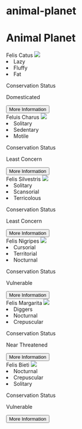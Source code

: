 # animal-planet
<html>
 <body>
  <h1>Animal Planet</h1>
   <section>
   Felis Catus
     <img src="https://www.the-cat-guide.com/wp-content/uploads/2017/03/Domestic-Cat-House-Cat-770x513.jpg"    
     <ul>
       <li>
      Lazy   
       </li>
       <li>
         Fluffy
       </li>
       <li>
         Fat
       </li>
     </ul>
   <div> 
     <p>Conservation Status</p>
     <p>Domesticated</p>
   </div>
   <a href="https://en.wikipedia.org/wiki/Cat"><button> More Information</button></a>
   </section>
  <section>
  Feluis Charus
    <img
  src="http://www.wotcat.com/image/wildcat/jungle-cat.jpg"    
  <ul>
    <li>
      Solitary
    </li>   
    <li>
      Sedentary
    </li>
    <li>
      Motile
    </li>
    </ul>
    <div>
     <p>Conservation Status</p>
     <p>Least Concern</p>
   </div>
     <a href="https://en.wikipedia.org/wiki/Jungle_cat"><button> More Information</button></a>
  </section>
<section>
  Felis Silvestris
     <img src="https://c1.staticflickr.com/5/4670/39657229841_1b4aef3616_b.jpg"
     <ul>
       <li>
       Solitary
       </li>
       <li>
       Scansorial
       </li>
       <li>
         Terricolous
       </li>
     </ul>
   <div> 
     <p>Conservation Status</p>
     <p>Least Concern</p>
   </div>
   <a href="https://en.wikipedia.org/wiki/Wildcat"><button> More Information</button>
</a>
   </section>
<section>
Felis Nigripes 
     <img src="https://53744bf91d44b81762e0-fbbc959d4e21c00b07dbe9c75f9c0b63.ssl.cf3.rackcdn.com/media/20/20E9BA25-330C-4B27-99BA-128A5FE84811/Presentation.Large/Black-footed-cat.jpg"
     <ul>
       <li>
       Cursorial
       </li>
       <li>
      Territorial
       </li>
       <li>
       Nocturnal
       </li>
     </ul>
   <div> 
     <p>Conservation Status</p>
     <p>Vulnerable</p>
   </div>
   <a href="https://en.wikipedia.org/wiki/Black-footed_cat"><button> More Information</button></a>
   </section>
<section>
Felis Margarita
     <img
  src="https://i.ytimg.com/vi/f_e2DRdNPow/hqdefault.jpg"
     <ul>
       <li>
       Diggers
       </li>
       <li>
      Nocturnal
       </li>
       <li>
       Crepuscular
       </li>
     </ul>
   <div> 
     <p>Conservation Status</p>
     <p>Near Threatened</p>
   </div>
   <a href="https://en.wikipedia.org/wiki/Sand_cat"><button> More Information</button></a>
   </section>
<section>
Felis Bieti
     <img
  src="http://www.catsg.org/typo3temp/pics/4c4d580cba.jpg"
     <ul>
       <li>
       Nocturnal
       </li>
       <li>
      Crepuscular
       </li>
       <li>
       Solitary
       </li>
     </ul>
   <div> 
     <p>Conservation Status</p>
     <p>Vulnerable</p>
   </div>
   <a href="https://en.wikipedia.org/wiki/Chinese_mountain_cat"><button> More Information</button></a>
   </section>
</section>
   
   
 </body>
